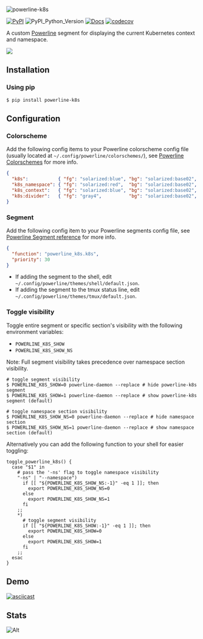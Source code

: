 ![powerline-k8s](https://res.cloudinary.com/j4ckofalltrades/image/upload/v1697278938/foss/gh-social-icons/powerline-k8s_arypmi.png)

[![PyPI](https://img.shields.io/pypi/v/powerline-k8s)](https://pypi.org/project/powerline-k8s/)
![PyPI_Python_Version](https://img.shields.io/pypi/pyversions/powerline-k8s)
[![Docs](https://img.shields.io/badge/docs-v1.5.2-green?link=j4ckofalltrades.github.io%2Fpowerline--k8s)](https://j4ckofalltrades.github.io/powerline-k8s)
[![codecov](https://codecov.io/gh/j4ckofalltrades/powerline-k8s/branch/main/graph/badge.svg?token=J5GLE5ZY2V)](https://codecov.io/gh/j4ckofalltrades/powerline-k8s)

A custom [Powerline](https://github.com/powerline/powerline) segment for displaying the current Kubernetes context and namespace.

![](https://res.cloudinary.com/j4ckofalltrades/image/upload/v1623588713/foss/powerline-k8s_uc0cxj.png)

## Installation

### Using pip

`$ pip install powerline-k8s`

## Configuration

### Colorscheme

Add the following config items to your Powerline colorscheme config file (usually located at `~/.config/powerline/colorschemes/`),
see [Powerline Colorschemes](https://powerline.readthedocs.io/en/master/configuration/reference.html#colorschemes) for more info.

```json
{
  "k8s":           { "fg": "solarized:blue", "bg": "solarized:base02", "attrs": [] },
  "k8s_namespace": { "fg": "solarized:red",  "bg": "solarized:base02", "attrs": [] },
  "k8s_context":   { "fg": "solarized:blue", "bg": "solarized:base02", "attrs": [] },
  "k8s:divider":   { "fg": "gray4",          "bg": "solarized:base02", "attrs": [] }
}
```

### Segment

Add the following config item to your Powerline segments config file,
see [Powerline Segment reference](https://powerline.readthedocs.io/en/master/configuration/segments.html#segment-reference) for more info.

```json
{
  "function": "powerline_k8s.k8s",
  "priority": 30
}
```

- If adding the segment to the shell, edit `~/.config/powerline/themes/shell/default.json`.
- If adding the segment to the tmux status line, edit `~/.config/powerline/themes/tmux/default.json`.

### Toggle visibility

Toggle entire segment or specific section's visibility with the following environment variables:

- `POWERLINE_K8S_SHOW`
- `POWERLINE_K8S_SHOW_NS`

Note: Full segment visibility takes precedence over namespace section visibility.

```shell
# toggle segment visibility
$ POWERLINE_K8S_SHOW=0 powerline-daemon --replace # hide powerline-k8s segment
$ POWERLINE_K8S_SHOW=1 powerline-daemon --replace # show powerline-k8s segment (default)

# toggle namespace section visibility
$ POWERLINE_K8S_SHOW_NS=0 powerline-daemon --replace # hide namespace section
$ POWERLINE_K8S_SHOW_NS=1 powerline-daemon --replace # show namespace section (default)
```

Alternatively you can add the following function to your shell for easier toggling:

```shell
toggle_powerline_k8s() {
  case "$1" in
    # pass the '-ns' flag to toggle namespace visibility
    "-ns" | "--namespace")
      if [[ "${POWERLINE_K8S_SHOW_NS:-1}" -eq 1 ]]; then
        export POWERLINE_K8S_SHOW_NS=0
      else
        export POWERLINE_K8S_SHOW_NS=1
      fi
    ;;
    *)
      # toggle segment visibility
      if [[ "${POWERLINE_K8S_SHOW:-1}" -eq 1 ]]; then
        export POWERLINE_K8S_SHOW=0
      else
        export POWERLINE_K8S_SHOW=1
      fi
    ;;
  esac
}
```

## Demo

[![asciicast](https://asciinema.org/a/424536.svg)](https://asciinema.org/a/424536?autoplay=1&speed=2)


## Stats

![Alt](https://repobeats.axiom.co/api/embed/fbba579306e9c836bd6aa443e43637a0131c45f3.svg "Repobeats analytics image")
